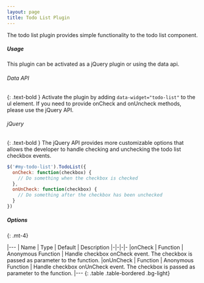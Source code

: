 ```yaml
---
layout: page
title: Todo List Plugin
---
```


The todo list plugin provides simple functionality to the todo list component.

##### Usage
This plugin can be activated as a jQuery plugin or using the data api.

###### Data API
{: .text-bold }
Activate the plugin by adding `data-widget="todo-list"` to the ul element. If you need to provide onCheck and onUncheck methods, please use the jQuery API.

###### jQuery
{: .text-bold }
The jQuery API provides more customizable options that allows the developer to handle checking and unchecking the todo list checkbox events.
```js
$('#my-todo-list').TodoList({
  onCheck: function(checkbox) {
    // Do something when the checkbox is checked
  },
  onUnCheck: function(checkbox) {
    // Do something after the checkbox has been unchecked
  }
})
```


##### Options
{: .mt-4}

|---
| Name | Type | Default | Description
|-|-|-|-
|onCheck | Function | Anonymous Function | Handle checkbox onCheck event. The checkbox is passed as parameter to the function.
|onUnCheck | Function | Anonymous Function | Handle checkbox onUnCheck event. The checkbox is passed as parameter to the function.
|---
{: .table .table-bordered .bg-light}
